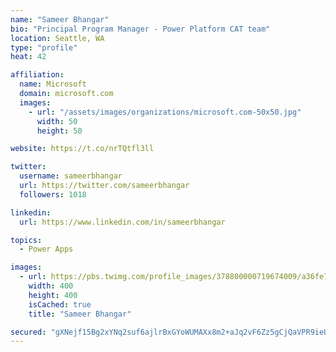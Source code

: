 ```yaml
---
name: "Sameer Bhangar"
bio: "Principal Program Manager - Power Platform CAT team"
location: Seattle, WA
type: "profile"
heat: 42

affiliation:
  name: Microsoft
  domain: microsoft.com
  images:
    - url: "/assets/images/organizations/microsoft.com-50x50.jpg"
      width: 50
      height: 50

website: https://t.co/nrTQtfl3ll

twitter:
  username: sameerbhangar
  url: https://twitter.com/sameerbhangar
  followers: 1018

linkedin:
  url: https://www.linkedin.com/in/sameerbhangar

topics:
  - Power Apps

images:
  - url: https://pbs.twimg.com/profile_images/378800000719674009/a36fe7ddfab1778b76e5793772e43798_400x400.jpeg
    width: 400
    height: 400
    isCached: true
    title: "Sameer Bhangar"

secured: "gXNejf15Bg2xYNq2suf6ajlrBxGYoWUMAXx8m2+aJq2vF6Zz5gCjQaVPR9ieUg20AR5sy1j9SGdrqqtlqiJXeE2l6aZP/VLTUqkMDA8hE+vQSlKN+uLgWyx15orv0kXB7nC5bN/cuutVP4fuFU528GZTtclXlWl4UlxWrpMyJMHrWikhcKE0eig2yZMkD5O1S66/c71iv010gmY7jLXyCY9vHwujhyMLMhKeGr/oBECn/2+gmYr5Rq5G5uAAFdPWmwdm0EqzRI5kjI8Lx+yjEOWJCdjzdJvgAO306LbwNhs+oxS3eCy0ifrKu3PPhhMm1OPjk3rWQDapOjPVf9J1rUI68XuUtOMXjXSBu9q29otC4bN749GdOGRI33LuMWatD+qrGRtxrLDr5Ej2k2wezg9RPNZsyrXDYghHPcSYo98=;PM36h8llKNOnEMqRZPXH2g=="
---
```


